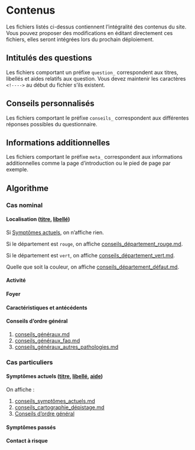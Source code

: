 # Contenus

Les fichiers listés ci-dessus contiennent l’intégralité des contenus du site. Vous pouvez proposer des modifications en éditant directement ces fichiers, elles seront intégrées lors du prochain déploiement.

## Intitulés des questions

Les fichiers comportant un préfixe `question_` correspondent aux titres, libellés et aides relatifs aux question. Vous devez maintenir les caractères `<!---->` au début du fichier s’ils existent.

## Conseils personnalisés

Les fichiers comportant le préfixe `conseils_` correspondent aux différentes réponses possibles du questionnaire.

## Informations additionnelles

Les fichiers comportant le préfixe `meta_` correspondent aux informations additionnelles comme la page d’introduction ou le pied de page par exemple.


## Algorithme

### Cas nominal

#### Localisation ([titre](question_résidence_titre.md), [libellé](question_résidence_libellé.md))

Si [Symptômes actuels](#symptômes-actuels-titre-libellé-aide), on n’affiche rien.

Si le département est `rouge`, on affiche [conseils_département_rouge.md](conseils_département_rouge.md).

Si le département est `vert`, on affiche [conseils_département_vert.md](conseils_département_vert.md).

Quelle que soit la couleur, on affiche [conseils_département_défaut.md](conseils_département_défaut.md).

#### Activité

#### Foyer

#### Caractéristiques et antécédents


#### Conseils d’ordre général

1. [conseils_généraux.md](conseils_généraux.md)
2. [conseils_généraux_faq.md](conseils_généraux_faq.md)
3. [conseils_généraux_autres_pathologies.md](conseils_généraux_autres_pathologies.md)


### Cas particuliers

#### Symptômes actuels ([titre](question_symptômes_actuels_titre.md), [libellé](question_symptômes_actuels_libellé.md), [aide](question_symptômes_aide.md))

On affiche :

1. [conseils_symptômes_actuels.md](conseils_symptômes_actuels.md)
2. [conseils_cartographie_dépistage.md](conseils_cartographie_dépistage.md)
3. [Conseils d’ordre général](#conseils-dordre-général)


#### Symptômes passés


#### Contact à risque

